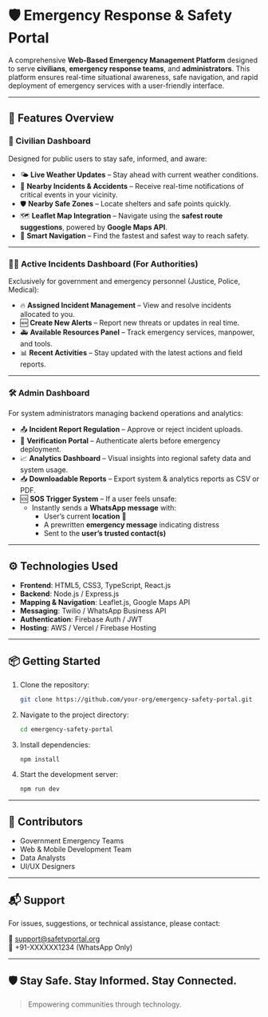 
# 🛡️ Emergency Response & Safety Portal

A comprehensive **Web-Based Emergency Management Platform** designed to serve **civilians**, **emergency response teams**, and **administrators**. This platform ensures real-time situational awareness, safe navigation, and rapid deployment of emergency services with a user-friendly interface.

---

## 🚀 Features Overview

### 👤 Civilian Dashboard

Designed for public users to stay safe, informed, and aware:

- 🌤️ **Live Weather Updates** – Stay ahead with current weather conditions.
- 🚨 **Nearby Incidents & Accidents** – Receive real-time notifications of critical events in your vicinity.
- 🛡️ **Nearby Safe Zones** – Locate shelters and safe points quickly.
- 🗺️ **Leaflet Map Integration** – Navigate using the **safest route suggestions**, powered by **Google Maps API**.
- 🧭 **Smart Navigation** – Find the fastest and safest way to reach safety.

---

### 🧑‍✈️ Active Incidents Dashboard (For Authorities)

Exclusively for government and emergency personnel (Justice, Police, Medical):

- 🔥 **Assigned Incident Management** – View and resolve incidents allocated to you.
- 🆕 **Create New Alerts** – Report new threats or updates in real time.
- 🚑 **Available Resources Panel** – Track emergency services, manpower, and tools.
- 📊 **Recent Activities** – Stay updated with the latest actions and field reports.

---

### 🛠️ Admin Dashboard

For system administrators managing backend operations and analytics:

- 📤 **Incident Report Regulation** – Approve or reject incident uploads.
- 🧾 **Verification Portal** – Authenticate alerts before emergency deployment.
- 📈 **Analytics Dashboard** – Visual insights into regional safety data and system usage.
- 📥 **Downloadable Reports** – Export system & analytics reports as CSV or PDF.
- 🆘 **SOS Trigger System** – If a user feels unsafe:
  - Instantly sends a **WhatsApp message** with:
    - User’s current **location** 📍
    - A prewritten **emergency message** indicating distress
    - Sent to the **user’s trusted contact(s)**

---

## ⚙️ Technologies Used

- **Frontend**: HTML5, CSS3, TypeScript, React.js
- **Backend**: Node.js / Express.js
- **Mapping & Navigation**: Leaflet.js, Google Maps API
- **Messaging**: Twilio / WhatsApp Business API
- **Authentication**: Firebase Auth / JWT
- **Hosting**: AWS / Vercel / Firebase Hosting

---

## 📦 Getting Started

1. Clone the repository:
   ```bash
   git clone https://github.com/your-org/emergency-safety-portal.git
   ```
2. Navigate to the project directory:
   ```bash
   cd emergency-safety-portal
   ```
3. Install dependencies:
   ```bash
   npm install
   ```
4. Start the development server:
   ```bash
   npm run dev
   ```

---

## 🤝 Contributors

- Government Emergency Teams
- Web & Mobile Development Team
- Data Analysts
- UI/UX Designers

---

## 📬 Support

For issues, suggestions, or technical assistance, please contact:

📧 support@safetyportal.org  
📱 +91-XXXXXX1234 (WhatsApp Only)

---

## 🛡️ Stay Safe. Stay Informed. Stay Connected.

> Empowering communities through technology.
